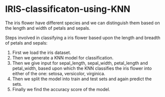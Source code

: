 # IRIS-classificaton-using-KNN
The iris flower have different species and we can distinguish them based on the length and width of petals and sepals.

Steps involved in classifying a iris flower based upon the length and breadth of petals and sepals:
1) First we load the iris dataset.
2) Then we generate a KNN model for classification.
3) Then we give input for sepal_length, sepal_width, petal_length and petal_width, based upon which the KNN classifies the iris flower into either of the one: setosa, versicolor, virginica.
4) Then we split the model into train and test sets and again predict the sets.
5) Finally we find the accuracy score of the model.
